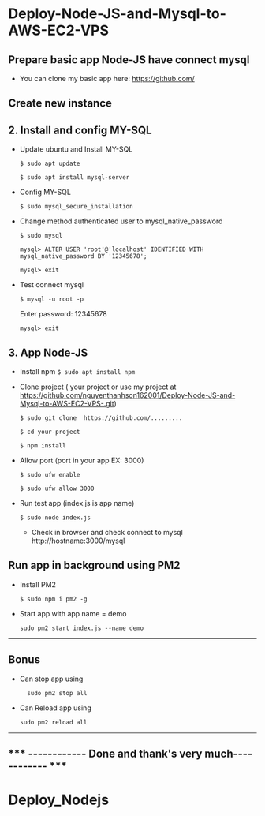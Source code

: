 ﻿# Deploy-Node-JS-and-Mysql-to-AWS-EC2-VPS

## Prepare basic app Node-JS have connect mysql 

- You can clone my basic app here: https://github.com/

## Create new instance
##  2. Install and config MY-SQL  
- Update ubuntu and  Install MY-SQL

    `$ sudo apt update`

    `$ sudo apt install mysql-server`

- Config MY-SQL

    `$ sudo mysql_secure_installation`

- Change method authenticated user to mysql_native_password

    `$ sudo mysql `

    `mysql> ALTER USER 'root'@'localhost' IDENTIFIED WITH mysql_native_password BY '12345678';`

    `mysql> exit`

- Test connect mysql

    `$ mysql -u root -p `

    Enter password: 12345678

    `mysql> exit`


##  3. App Node-JS

-  Install npm 
    `$ sudo apt install npm`

-  Clone project  ( your project or use my project at https://github.com/nguyenthanhson162001/Deploy-Node-JS-and-Mysql-to-AWS-EC2-VPS-.git)

    `$ sudo git clone  https://github.com/.........`

    `$ cd your-project`

    `$ npm install `

-  Allow port (port in your app EX: 3000) 

    `$ sudo ufw enable`

    `$ sudo ufw allow 3000`

- Run test app  (index.js is app name)

    `$ sudo node index.js`
    - Check in browser and check connect to mysql  http://hostname:3000/mysql

## Run app in background using PM2
- Install PM2

    `$ sudo npm i pm2 -g`

- Start app with app name = demo

    `sudo pm2 start index.js --name demo`


---
## Bonus
- Can stop app using 

    `   sudo pm2 stop all `

- Can Reload app using      

    ` sudo pm2 reload all `

---

## *** ------------ Done and thank's very much------------  ***






# Deploy_Nodejs
